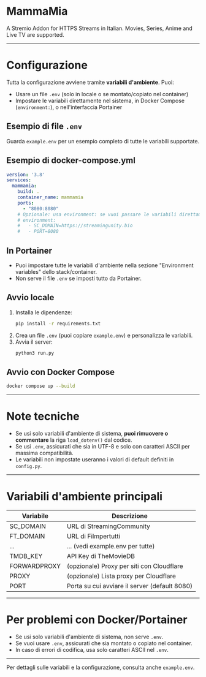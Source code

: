 # MammaMia
A Stremio Addon for HTTPS Streams in Italian. Movies, Series, Anime and Live TV are supported.

---

# Configurazione
Tutta la configurazione avviene tramite **variabili d'ambiente**. Puoi:
- Usare un file `.env` (solo in locale o se montato/copiato nel container)
- Impostare le variabili direttamente nel sistema, in Docker Compose (`environment:`), o nell'interfaccia Portainer

## Esempio di file `.env`
Guarda `example.env` per un esempio completo di tutte le variabili supportate.

## Esempio di docker-compose.yml
```yaml
version: '3.8'
services:
  mammamia:
    build: .
    container_name: mammamia
    ports:
      - "8080:8080"
    # Opzionale: usa environment: se vuoi passare le variabili direttamente
    # environment:
    #   - SC_DOMAIN=https://streamingunity.bio
    #   - PORT=8080
```

## In Portainer
- Puoi impostare tutte le variabili d'ambiente nella sezione "Environment variables" dello stack/container.
- Non serve il file `.env` se imposti tutto da Portainer.

## Avvio locale
1. Installa le dipendenze:
   ```sh
   pip install -r requirements.txt
   ```
2. Crea un file `.env` (puoi copiare `example.env`) e personalizza le variabili.
3. Avvia il server:
   ```sh
   python3 run.py
   ```

## Avvio con Docker Compose
```sh
docker compose up --build
```

---

# Note tecniche
- Se usi solo variabili d'ambiente di sistema, **puoi rimuovere o commentare** la riga `load_dotenv()` dal codice.
- Se usi `.env`, assicurati che sia in UTF-8 e solo con caratteri ASCII per massima compatibilità.
- Le variabili non impostate useranno i valori di default definiti in `config.py`.

---

# Variabili d'ambiente principali
| Variabile         | Descrizione                                 |
|------------------|---------------------------------------------|
| SC_DOMAIN        | URL di StreamingCommunity                    |
| FT_DOMAIN        | URL di Filmpertutti                          |
| ...              | ... (vedi example.env per tutte)             |
| TMDB_KEY         | API Key di TheMovieDB                        |
| FORWARDPROXY     | (opzionale) Proxy per siti con Cloudflare    |
| PROXY            | (opzionale) Lista proxy per Cloudflare       |
| PORT             | Porta su cui avviare il server (default 8080)|

---

# Per problemi con Docker/Portainer
- Se usi solo variabili d'ambiente di sistema, non serve `.env`.
- Se vuoi usare `.env`, assicurati che sia montato o copiato nel container.
- In caso di errori di codifica, usa solo caratteri ASCII nel `.env`.

---

Per dettagli sulle variabili e la configurazione, consulta anche `example.env`.


